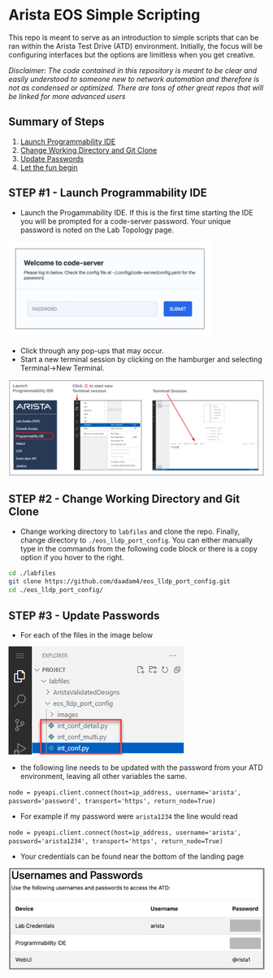 # Arista EOS Simple Scripting

This repo is meant to serve as an introduction to simple scripts that can be ran within the Arista Test Drive (ATD) environment. Initially, the focus will be configuring interfaces but the options are limitless when you get creative.

*Disclaimer: The code contained in this repository is meant to be clear and easily understood to someone new to network automation and therefore is not as condensed or optimized.  There are tons of other great repos that will be linked for more advanced users*

## Summary of Steps

1. [Launch Programmability IDE](#step-1---launch-programmability-ide)
2. [Change Working Directory and Git Clone](#step-2---change-working-directory-and-git-clone)
3. [Update Passwords](#step-3---update-passwords)
4. [Let the fun begin](#step-4---Let-the-fun-begin)

## STEP #1 - Launch Programmability IDE

- Launch the Progammability IDE.  If this is the first time starting the IDE you will be prompted for a code-server password.  Your unique password is noted on the Lab Topology page.

<img src="images/code-server.png" alt="folder" width="400"/>

- Click through any pop-ups that may occur.
- Start a new terminal session by clicking on the hamburger and selecting Terminal->New Terminal.

![Topo](images/programmability_ide.png)

## STEP #2 - Change Working Directory and Git Clone

- Change working directory to `labfiles` and clone the repo. Finally, change directory to `./eos_lldp_port_config`. You can either manually type in the commands from the following code block or there is a copy option if you hover to the right.

``` bash
cd ./labfiles
git clone https://github.com/daadam4/eos_lldp_port_config.git
cd ./eos_lldp_port_config/
```


## STEP #3 - Update Passwords

- For each of the files in the image below

<img src="images/password_update.png" alt="folder"/>

- the following line needs to be updated with the password from your ATD environment, leaving all other variables the same.

`node = pyeapi.client.connect(host=ip_address, username='arista', password='password', transport='https', return_node=True)`

- For example if my password were `arista1234` the line would read

`node = pyeapi.client.connect(host=ip_address, username='arista', password='arista1234', transport='https', return_node=True)`

- Your credentials can be found near the bottom of the landing page

![Topo](images/username_passwords.png)
